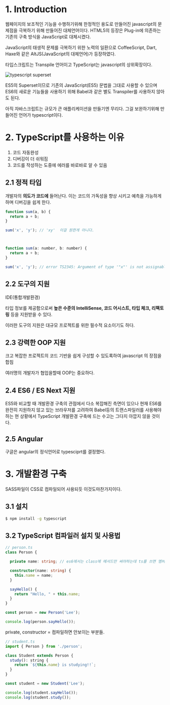 # 1. Introduction

웹페이지의 보조적인 기능을 수행하기위해 한정적인 용도로 만들어진 javascript의 문제점을 극복하기 위해 만들어진 대체언어이다. HTML5의 등장은 Plug-in에 의존하는 기존의 구축 방식을 JavaScript로 대체시켰다. 

JavaScript의 태생적 문제를 극복하기 위한 노력의 일환으로 CoffeeScript, Dart, Haxe와 같은 AltJS(JavaScript의 대체언어)가 등장하였다.

타입스크립트는 Transpile 언어이고 TypeScript는 javascript의 상위확장이다.

![typescript superset](http://poiemaweb.com/img/typescript-superset.png)

ES5의 Superset이므로 기존의 JavaScript(ES5) 문법을 그대로 사용할 수 있으며 ES6의 새로운 기능들을 사용하기 위해 Babel과 같은 별도 Transpiler를 사용하지 않아도 된다.

아직 자바스크립트는 규모가 큰 애플리케이션을 만들기엔 무리다. 그걸 보완하기위해 만들어진 언어가 typescript이다.



# 2. TypeScript를 사용하는 이유

1. 코드 자동완성
2. 디버깅이 더 쉬워짐
3. 코드를 작성하는 도중에 에러를 바로바로 알 수 있음

## 2.1 정적 타입

개발자의 **의도가 코드에** 들어난다. 이는 코드의 가독성을 향상 시키고 예측을 가능하게 하며 디버깅을 쉽게 한다.

```js
function sum(a, b) {
  return a + b;
}

sum('x', 'y'); // 'xy'  이걸 원한게 아니다.



function sum(a: number, b: number) {
  return a + b;
}

sum('x', 'y'); // error TS2345: Argument of type '"x"' is not assignable to parameter of type 'number'  /  type으로 런타임때 오류를 걸러낼 수 있다.
```



## 2.2 도구의 지원

IDE(통합개발환경)

 타입 정보를 제공함으로써 **높은 수준의 IntelliSense, 코드 어시스트, 타입 체크, 리팩토링** 등을 지원받을 수 있다.

이러한 도구의 지원은 대규모 프로젝트를 위한 필수적 요소이기도 하다.



## 2.3 강력한 OOP 지원

크고 복잡한 프로젝트의 코드 기반을 쉽게 구성할 수 있도록하여 javascript 의 장점을 합침

여러명의 개발자가 협업을할때 OOP는 중요하다.



## 2.4 ES6 / ES Next 지원

ES5와 비교할 때 개발환경 구축의 관점에서 다소 복잡해진 측면이 있으나 현재 ES6를 완전히 지원하지 않고 있는 브라우저를 고려하여 Babel등의 트랜스파일러를 사용해야 하는 현 상황에서 TypeScript 개발환경 구축에 드는 수고는 그다지 아깝지 않을 것이다.

## 2.5 Angular

구글은 angular의 정식언어로 typesciprt를 결정했다.



# 3. 개발환경 구축

SASS파일이 CSS로 컴파일되어 사용되듯 이것도마찬가지이다.

## 3.1 설치

``` bash
$ npm install -g typescript
```



## 3.2 TypeScript 컴파일러 설치 및 사용법

```typescript
// person.ts
class Person {

  private name: string; // es6에서는 class에 메서드만 써야하는데 ts를 쓰면 멤버변수와 변수타입이 선언가능하다.

  constructor(name: string) {
    this.name = name;
  }

  sayHello() {
    return "Hello, " + this.name;
  }
}

const person = new Person('Lee');

console.log(person.sayHello());
```

private, constructor =  컴파일하면 안보이는 부분들.

```js
// student.ts
import { Person } from './person';

class Student extends Person {
  study(): string {
    return `${this.name} is studying!!`;
  }
}

const student = new Student('Lee');

console.log(student.sayHello());
console.log(student.study());
```

